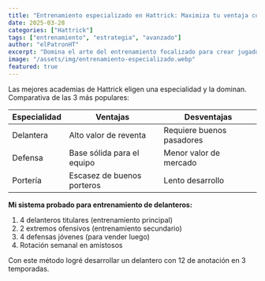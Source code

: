 ```yaml
---
title: "Entrenamiento especializado en Hattrick: Maximiza tu ventaja competitiva"
date: 2025-03-28
categories: ["Hattrick"]
tags: ["entrenamiento", "estrategia", "avanzado"]
author: "elPatronHT"
excerpt: "Domina el arte del entrenamiento focalizado para crear jugadores de élite en tu especialidad."
image: "/assets/img/entrenamiento-especializado.webp"
featured: true
---
```


Las mejores academias de Hattrick eligen una especialidad y la dominan. Comparativa de las 3 más populares:

| Especialidad | Ventajas                   | Desventajas               |
| ------------ | -------------------------- | ------------------------- |
| Delantera    | Alto valor de reventa      | Requiere buenos pasadores |
| Defensa      | Base sólida para el equipo | Menor valor de mercado    |
| Portería     | Escasez de buenos porteros | Lento desarrollo          |

**Mi sistema probado para entrenamiento de delanteros:**

1. 4 delanteros titulares (entrenamiento principal)
2. 2 extremos ofensivos (entrenamiento secundario)
3. 4 defensas jóvenes (para vender luego)
4. Rotación semanal en amistosos

Con este método logré desarrollar un delantero con 12 de anotación en 3 temporadas.
